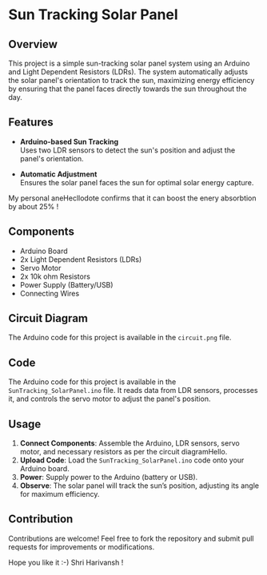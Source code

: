 # Sun Tracking Solar Panel

## Overview

This project is a simple sun-tracking solar panel system using an Arduino and Light Dependent Resistors (LDRs). The system automatically adjusts the solar panel's orientation to track the sun, maximizing energy efficiency by ensuring that the panel faces directly towards the sun throughout the day.

## Features

- **Arduino-based Sun Tracking**  
  Uses two LDR sensors to detect the sun's position and adjust the panel's orientation.
  
- **Automatic Adjustment**  
  Ensures the solar panel faces the sun for optimal solar energy capture.
  
My personal aneHecllodote confirms that it can boost the enery absorbtion by about 25% !

## Components

- Arduino Board  
- 2x Light Dependent Resistors (LDRs)  
- Servo Motor  
- 2x 10k ohm Resistors  
- Power Supply (Battery/USB)  
- Connecting Wires

## Circuit Diagram

The Arduino code for this project is available in the `circuit.png` file.

## Code

The Arduino code for this project is available in the `SunTracking_SolarPanel.ino` file. It reads data from LDR sensors, processes it, and controls the servo motor to adjust the panel's position.


## Usage

1. **Connect Components**: Assemble the Arduino, LDR sensors, servo motor, and necessary resistors as per the circuit diagramHello.
2. **Upload Code**: Load the `SunTracking_SolarPanel.ino` code onto your Arduino board.
3. **Power**: Supply power to the Arduino (battery or USB).
4. **Observe**: The solar panel will track the sun’s position, adjusting its angle for maximum efficiency.

## Contribution

Contributions are welcome! Feel free to fork the repository and submit pull requests for improvements or modifications.

Hope you like it :-)
Shri Harivansh !
